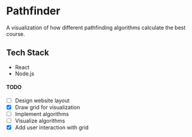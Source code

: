 # Pathfinder
  A visualization of how different pathfinding algorithms calculate the best course. 
  
## Tech Stack
  - React
  - Node.js

#### TODO
  - [ ] Design website layout
  - [x] Draw grid for visualization 
  - [ ] Implement algorithms
  - [ ] Visualize algorithms
  - [x] Add user interaction with grid
